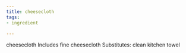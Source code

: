 ```yaml
---
title: cheesecloth
tags:
- ingredient

---
```

cheesecloth Includes fine cheesecloth Substitutes: clean kitchen towel
